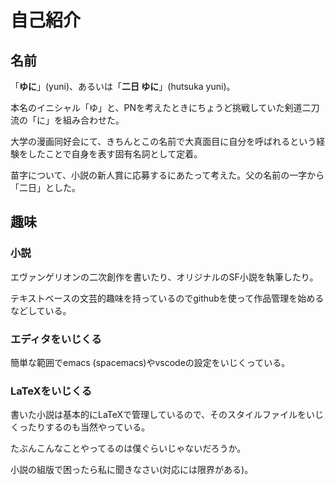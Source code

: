 # 自己紹介
## 名前
「**ゆに**」(yuni)、あるいは「**二日 ゆに**」(hutsuka yuni)。

本名のイニシャル「ゆ」と、PNを考えたときにちょうど挑戦していた剣道二刀流の「に」を組み合わせた。

大学の漫画同好会にて、きちんとこの名前で大真面目に自分を呼ばれるという経験をしたことで自身を表す固有名詞として定着。

苗字について、小説の新人賞に応募するにあたって考えた。父の名前の一字から「二日」とした。

## 趣味
### 小説
エヴァンゲリオンの二次創作を書いたり、オリジナルのSF小説を執筆したり。

テキストベースの文芸的趣味を持っているのでgithubを使って作品管理を始めるなどしている。

### エディタをいじくる
簡単な範囲でemacs (spacemacs)やvscodeの設定をいじくっている。

### LaTeXをいじくる
書いた小説は基本的にLaTeXで管理しているので、そのスタイルファイルをいじくったりするのも当然やっている。

たぶんこんなことやってるのは僕ぐらいじゃないだろうか。

小説の組版で困ったら私に聞きなさい(対応には限界がある)。
